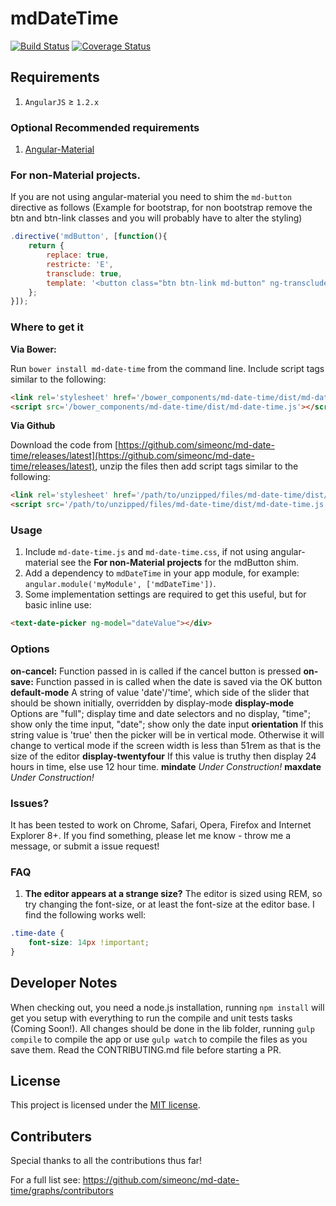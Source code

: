 mdDateTime
===========

[![Build Status](https://travis-ci.org/simeonc/md-date-time.png?branch=master)](https://travis-ci.org/simeonc/md-date-time) [![Coverage Status](https://coveralls.io/repos/simeonc/md-date-time/badge.png)](https://coveralls.io/r/simeonc/md-date-time)


## Requirements

1. `AngularJS` ≥ `1.2.x`

### Optional Recommended requirements

1. [Angular-Material](https://github.com/angular/material)

### For non-Material projects.

If you are not using angular-material you need to shim the `md-button` directive as follows (Example for bootstrap, for non bootstrap remove the btn and btn-link classes and you will probably have to alter the styling)

```js
.directive('mdButton', [function(){
	return {
		replace: true,
		restricte: 'E',
		transclude: true,
		template: '<button class="btn btn-link md-button" ng-transclude></button>'
	};
}]);
```

### Where to get it

**Via Bower:**

Run `bower install md-date-time` from the command line.
Include script tags similar to the following:
```html
<link rel='stylesheet' href='/bower_components/md-date-time/dist/md-date-time.css'>
<script src='/bower_components/md-date-time/dist/md-date-time.js'></script>
```

**Via Github**

Download the code from [https://github.com/simeonc/md-date-time/releases/latest](https://github.com/simeonc/md-date-time/releases/latest), unzip the files then add script tags similar to the following:
```html
<link rel='stylesheet' href='/path/to/unzipped/files/md-date-time/dist/md-date-time.css'>
<script src='/path/to/unzipped/files/md-date-time/dist/md-date-time.js'></script>
```

### Usage

1. Include `md-date-time.js` and `md-date-time.css`, if not using angular-material see the **For non-Material projects** for the mdButton shim.
2. Add a dependency to `mdDateTime` in your app module, for example: ```angular.module('myModule', ['mdDateTime'])```.
3. Some implementation settings are required to get this useful, but for basic inline use:
```html
<text-date-picker ng-model="dateValue"></div>
```

### Options

**on-cancel:** Function passed in is called if the cancel button is pressed
**on-save:** Function passed in is called when the date is saved via the OK button
**default-mode** A string of value 'date'/'time', which side of the slider that should be shown initially, overridden by display-mode
**display-mode** Options are "full"; display time and date selectors and no display, "time"; show only the time input, "date"; show only the date input
**orientation** If this string value is 'true' then the picker will be in vertical mode. Otherwise it will change to vertical mode if the screen width is less than 51rem as that is the size of the editor
**display-twentyfour** If this value is truthy then display 24 hours in time, else use 12 hour time.
**mindate** *Under Construction!*
**maxdate** *Under Construction!*


### Issues?

It has been tested to work on Chrome, Safari, Opera, Firefox and Internet Explorer 8+.
If you find something, please let me know - throw me a message, or submit a issue request!

### FAQ

1. **The editor appears at a strange size?** The editor is sized using REM, so try changing the font-size, or at least the font-size at the editor base. I find the following works well:
```css
.time-date {
	font-size: 14px !important;
}
```

## Developer Notes

When checking out, you need a node.js installation, running `npm install` will get you setup with everything to run the compile and unit tests tasks (Coming Soon!).
All changes should be done in the lib folder, running `gulp compile` to compile the app or use `gulp watch` to compile the files as you save them.
Read the CONTRIBUTING.md file before starting a PR.

## License

This project is licensed under the [MIT license](http://opensource.org/licenses/MIT).


## Contributers

Special thanks to all the contributions thus far! 

For a full list see: https://github.com/simeonc/md-date-time/graphs/contributors

